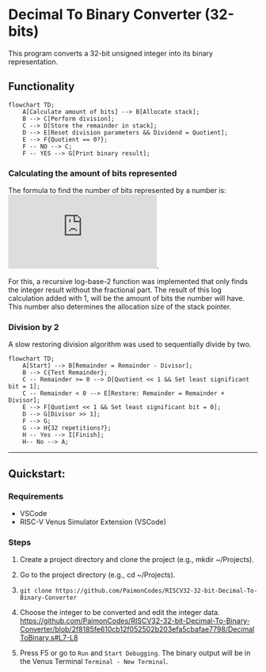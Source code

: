 # Decimal To Binary Converter (32-bits)
This program converts a 32-bit unsigned integer into its binary representation.

## Functionality
```mermaid
flowchart TD;
    A[Calculate amount of bits] --> B[Allocate stack];
    B --> C[Perform division];
    C --> D[Store the remainder in stack];
    D --> E[Reset division parameters && Dividend = Quotient];
    E --> F{Quotient == 0?};
    F -- NO --> C;
    F -- YES --> G[Print binary result];
 ```

### Calculating the amount of bits represented
The formula to find the number of bits represented by a number is: 
![equation](https://latex.codecogs.com/gif.latex?%5Cdpi%7B100%7D%20%5Cbg_white%20%5Clarge%20%5Clfloor%7B%5C%28log_%7B2%7D%20n%29%7D%5Crfloor%20&plus;%201).

For this, a recursive log-base-2 function was implemented that only finds the integer result without the fractional part.
The result of this log calculation added with 1, will be the amount of bits the number will have. This number also determines
the allocation size of the stack pointer.

### Division by 2
A slow restoring division algorithm was used to sequentially divide by two.

```mermaid
flowchart TD;
    A[Start] --> B[Remainder = Remainder - Divisor];
    B --> C{Test Remainder};
    C -- Remainder >= 0 --> D[Quotient << 1 && Set least significant bit = 1];
    C -- Remainder < 0 --> E[Restore: Remainder = Remainder + Divisor];
    E --> F[Quotient << 1 && Set least significant bit = 0];
    D --> G[Divisor >> 1];
    F --> G;
    G --> H{32 repetitions?};
    H -- Yes --> I[Finish];
    H-- No --> A;
```
----
## Quickstart:
### Requirements
- VSCode
- RISC-V Venus Simulator Extension (VSCode)

### Steps
1. Create a project directory and clone the project (e.g., mkdir ~/Projects).


2. Go to the project directory (e.g., cd ~/Projects).


3. `git clone https://github.com/PaimonCodes/RISCV32-32-bit-Decimal-To-Binary-Converter`


4. Choose the integer to be converted and edit the integer data.
https://github.com/PaimonCodes/RISCV32-32-bit-Decimal-To-Binary-Converter/blob/2f8185fe610cb12f052502b203efa5cbafae7798/DecimalToBinary.s#L7-L8


5. Press F5 or go to `Run` and `Start Debugging`. The binary output will be in the Venus Terminal `Terminal - New Terminal`.
